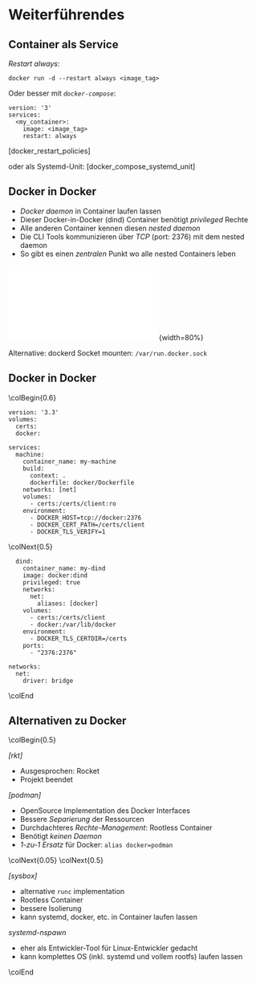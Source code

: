 Weiterführendes
===============


Container als Service
---------------------

*Restart always*:

~~~ {.bash}
docker run -d --restart always <image_tag>
~~~

Oder besser mit *`docker-compose`*:

~~~ {.yaml}
version: '3'
services:
  <my_container>:
    image: <image_tag>
    restart: always
~~~

[docker_restart_policies]

oder als Systemd-Unit: [docker_compose_systemd_unit]


Docker in Docker
----------------

* *Docker daemon* in Container laufen lassen
* Dieser Docker-in-Docker (dind) Container benötigt *privileged* Rechte
* Alle anderen Container kennen diesen *nested daemon*
* Die CLI Tools kommunizieren über *TCP* (port: 2376) mit dem nested daemon
* So gibt es einen *zentralen* Punkt wo alle nested Containers leben

![dind](images/dind.pdf){width=80%}

Alternative: dockerd Socket mounten: `/var/run.docker.sock`


Docker in Docker
----------------

\colBegin{0.6}

~~~ {.yaml}
version: '3.3'
volumes:
  certs:
  docker:

services:
  machine:
    container_name: my-machine
    build:
      context: .
      dockerfile: docker/Dockerfile
    networks: [net]
    volumes:
      - certs:/certs/client:ro
    environment:
      - DOCKER_HOST=tcp://docker:2376
      - DOCKER_CERT_PATH=/certs/client
      - DOCKER_TLS_VERIFY=1
~~~

\colNext{0.5}

~~~ {.yaml}
  dind:
    container_name: my-dind
    image: docker:dind
    privileged: true
    networks:
      net:
        aliases: [docker]
    volumes:
      - certs:/certs/client
      - docker:/var/lib/docker
    environment:
      - DOCKER_TLS_CERTDIR=/certs
    ports:
      - "2376:2376"

networks:
  net:
    driver: bridge
~~~

\colEnd


Alternativen zu Docker
----------------------

\colBegin{0.5}

*[rkt]*

* Ausgesprochen: Rocket
* Projekt beendet

*[podman]*

* OpenSource Implementation des Docker Interfaces
* Bessere *Separierung* der Ressourcen
* Durchdachteres *Rechte-Management*: Rootless Container
* Benötigt *keinen Daemon*
* *1-zu-1 Ersatz* für Docker: `alias docker=podman`

\colNext{0.05}
\colNext{0.5}

*[sysbox]*

* alternative `runc` implementation
* Rootless Container
* bessere Isolierung
* kann systemd, docker, etc. in Container laufen lassen

*systemd-nspawn*

* eher als Entwickler-Tool für Linux-Entwickler gedacht
* kann komplettes OS (inkl. systemd und vollem rootfs) laufen lassen

\colEnd
